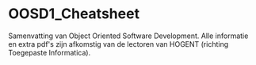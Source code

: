 # OOSD1_Cheatsheet

Samenvatting van Object Oriented Software Development. Alle informatie en extra pdf's zijn afkomstig van de lectoren van HOGENT (richting Toegepaste Informatica).
